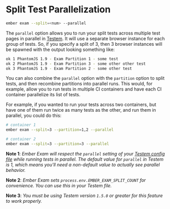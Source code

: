 # Split Test Parallelization

```bash
ember exam --split=<num> --parallel
```

The `parallel` option allows you to run your split tests across multiple test pages in parallel in [Testem](https://github.com/testem/testem). It will use a separate browser instance for each group of tests. So, if you specify a split of 3, then 3 browser instances will be spawned with the output looking something like:

```bash
ok 1 PhantomJS 1.9 - Exam Partition 1 - some test
ok 2 PhantomJS 1.9 - Exam Partition 3 - some other other test
ok 3 PhantomJS 1.9 - Exam Partition 2 - some other test
```

You can also combine the `parallel` option with the `partition` option to split tests, and then recombine partitions into parallel runs. This would, for example, allow you to run tests in multiple CI containers and have each CI container parallelize its list of tests.

For example, if you wanted to run your tests across two containers, but have one of them run twice as many tests as the other, and run them in parallel, you could do this:

```bash
# container 1
ember exam --split=3 --partition=1,2 --parallel
```

```bash
# container 2
ember exam --split=3 --partition=3 --parallel
```

**Note 1**: _Ember Exam will respect the `parallel` setting of your [Testem config file](https://github.com/testem/testem/blob/master/docs/config_file.md#config-level-options) while running tests in parallel. The default value for `parallel` in Testem is 1, which means you'll need a non-default value to actually see parallel behavior._

**Note 2**: _Ember Exam sets `process.env.EMBER_EXAM_SPLIT_COUNT` for convenience. You can use this in your Testem file._

**Note 3**: _You must be using Testem version `1.5.0` or greater for this feature to work properly._
